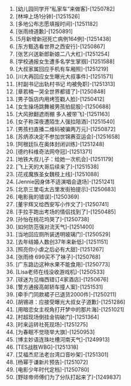 
1. [幼儿园同学开“私家车”来做客]-[1250782]
1. [林坤上场1分钟]-[1251526]
1. [多地公布志愿填报时间]-[1251182]
1. [张雨绮道歉]-[1250891]
1. [5月新增新冠死亡病例164例]-[1251438]
1. [东方甄选看世界之西安行]-[1250867]
1. [张艺兴送新郎新娘二八大杠]-[1251254]
1. [学校通报女生遭多名学生掌掴]-[1251588]
1. [大叔家属回应手机有车厢照]-[1251219]
1. [川大再回应女生曝光大叔事件]-[1251571]
1. [村副书记出轨村书记 均被免职]-[1251313]
1. [章若楠一哭全世界都错了]-[1250848]
1. [男子饭店内用烤签戳人脸]-[1250412]
1. [女生操场跳舞被男孩拍屁股]-[1250688]
1. [大风掀翻遮雨棚 多人被带飞]-[1251163]
1. [女子称深夜遭陌生人强拉陪酒]-[1251540]
1. [男孩扫直播二维码被骗两万元]-[1250872]
1. [苏炳添决定不参加世锦赛亚运会]-[1251658]
1. [阿根廷队在奥体封闭训练]-[1251248]
1. [德约科维奇法网夺冠]-[1251371]
1. [地铁大叔儿子：给她一次机会]-[1251179]
1. [飞上天的大哥后续来了]-[1251538]
1. [花戎魔族圣女魏枝上线]-[1251088]
1. [Jennie因身体不适演唱会退场]-[1251241]
1. [北京三里屯太古里发街拍提示]-[1250683]
1. [电影我的错误]-[1250369]
1. [董宇辉又给西安写小作文了]-[1250741]
1. [手拉手跑出考场的情侣找到了]-[1250485]
1. [孙怡在桃花坞哭了]-[1250738]
1. [如何防范强对流天气]-[1251400]
1. [当地回应厕所装透明玻璃门]-[1250529]
1. [去年结婚人数创37年来新低]-[1251151]
1. [照亮你小虐之后必有大甜]-[1251267]
1. [张雨绮 699买不了袜子]-[1250768]
1. [广东路边这种水果不能食用]-[1250773]
1. [Lisa老师在线没收游戏机]-[1250533]
1. [球迷为见梅西错订4家酒店]-[1250676]
1. [警方通报高邮轿车撞人案]-[1251531]
1. [牵手门同款裙子已退货2000件]-[1250211]
1. [胡锡进：应接受曝光大叔女子道歉]-[1251286]
1. [用暗恋女主视角打开梦中的那片海]-[1251021]
1. [村超现场倒挂金钩破门]-[1251364]
1. [时来运转社死现场]-[1251275]
1. [为春眠不觉晓举大旗]-[1250953]
1. [博主妙语连珠吐槽河南天气]-[1249913]
1. [TES战胜WBG]-[1251318]
1. [艾福杰尼法老台湾口音吵架]-[1251301]
1. [杨幂于谦新片预告]-[1251072]
1. [电影少年时代定档]-[1250780]
1. [野球帝师傅们为了分队打起来了]-[1249837]